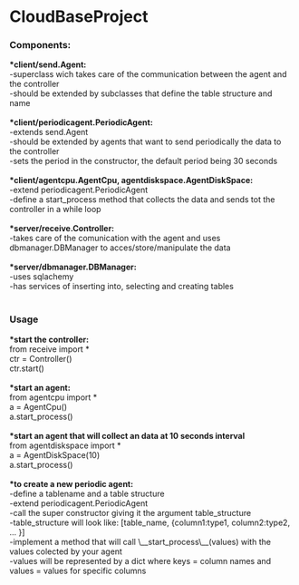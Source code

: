 # CloudBaseProject
<h3>Components:<br></h3>
<b>*client/send.Agent: <br></b>
  -superclass wich takes care of the communication between the agent and the controller<br>
  -should be extended by subclasses that define the table structure and name<br>
<br>
<b>*client/periodicagent.PeriodicAgent:<br></b>
  -extends send.Agent<br>
  -should be extended by agents that want to send periodically the data to the controller<br>
  -sets the period in the constructor, the default period being 30 seconds<br>
<br>
<b>*client/agentcpu.AgentCpu, agentdiskspace.AgentDiskSpace:<br></b>
  -extend periodicagent.PeriodicAgent<br>
  -define a start_process method that collects the data and sends tot the controller in a while loop<br>
<br>
<b>*server/receive.Controller:<br></b>
  -takes care of the comunication with the agent and uses dbmanager.DBManager to acces/store/manipulate the data<br>
  <br>
<b>*server/dbmanager.DBManager:<br></b>
  -uses sqlachemy<br>
  -has services of inserting into, selecting and creating tables<br>
<br>
<h3>Usage <br></h3>
<b>*start the controller:<br></b>
from receive import *<br>
ctr = Controller()<br>
ctr.start()<br>
<br>
<b>*start an agent:<br></b>
from agentcpu import *<br>
a = AgentCpu()<br>
a.start_process()<br>
<br>
<b>*start an agent that will collect an data at 10 seconds interval<br></b>
from agentdiskspace import *<br>
a = AgentDiskSpace(10)<br>
a.start_process()<br>
<br>
<b>*to create a new periodic agent:<br></b>
-define a tablename and a table structure<br>
-extend periodicagent.PeriodicAgent<br>
-call the super constructor giving it the argument table_structure<br>
-table_structure will look like: [table_name, {column1:type1, column2:type2, ... }]<br>
-implement a method that will call \__start_process\__(values) with the values colected by your agent<br>
-values will be represented by a dict where keys = column names and values = values for specific columns<br>


  

